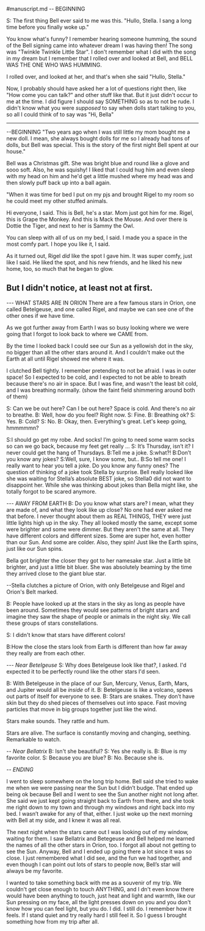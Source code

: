 #manuscript.md
-- BEGINNING

S: The first thing Bell ever said to me was this. 
"Hullo, Stella. I sang a long time before you finally woke up."

You know what's funny? I remember hearing someone humming, the sound of the Bell signing came into whatever dream I was having then! The song was "Twinkle Twinkle Little Star". I don't remember what I did with the song in my dream but I remember that I rolled over and looked at Bell, and BELL WAS THE ONE WHO WAS HUMMING.

I rolled over, and looked at her, and that's when she said "Hullo, Stella."


Now, I probably should have asked her a lot of questions right then, like "How come you can talk?" and other stuff like that. But it just didn't occur to me at the time.  I did figure I should say SOMETHING so as to not be rude. 
I didn't know what you were *supposed* to say when dolls start talking to you, so all I could think of to say was "Hi, Bella"


---
--BEGINNING
"Two years ago when I was still little my mom bought me a new doll. I mean, she always bought dolls for me so I already had tons of dolls, but Bell was special. This is the story of the first night Bell spent at our house."

Bell was a Christmas gift. She was bright blue and round like a glove and sooo soft. Also, he was squishy! I liked that I could hug him and even sleep with my head on him and he'd get a little mushed where my head was and then slowly puff back up into a ball again.

"When it was time for bed I put on my pjs and brought Rigel to my room so he could meet my other stuffed animals.

Hi everyone, I said. This is Bell, he's a star. Mom just got him for me. Rigel, this is Grape the Monkey. And this is Mack the Mouse. And over there is Dottie the Tiger, and next to her is Sammy the Owl. 

You can sleep with all of us on my bed, I  said. I made you a space in the most comfy part. I hope you like it, I said.

As it turned out, Rigel *did* like the spot I gave him. It was super comfy, just like I said. He liked the spot, and his new friends, and he liked his new home, too, so much that he began to glow. 

But I didn't notice, at least not at first.
---


--- WHAT STARS ARE IN ORION
There are a few famous stars in Orion, one called Betelgeuse, and one called Rigel, and maybe we can see one of the other ones if we have time.


As we got further away from Earth
I was so busy looking where we were going that I forgot to look back to where we CAME from.

By the time I looked back I could see our Sun as a yellowish dot in the sky, no bigger than all the other stars around it. And I couldn't make out the Earth at all until Rigel showed me where it was.

I clutched Bell tightly. I remember pretending to not be afraid. I was in outer space! So I expected to be cold, and I expected to not be able to breath because there's no air in space. But I was fine, and wasn't the least bit cold, and I was breathing normally. (show the faint field shimmering around both of them)

S: Can we be out here? Can I be out here? Space is cold. And there's no air to breathe.
B: Well, how do you feel? Right now.
S: Fine.
B: Breathing ok? 
S: Yes.
B: Cold?
S: No.
B: Okay, then. Everything's great. Let's keep going, hmmmmmn?

S:I should go get my robe. And socks! I’m going to need some warm socks so can we go back, because my feet get really ...
S: It’s Thursday, isn’t it? I never could get the hang of Thursdays.
B:Tell me a joke.
S:what?!
B:Don’t you know any jokes?
S:Well, sure, I know some, but..
B:So tell me one! I really want to hear you tell a joke. Do you know any funny ones?
The question of thinking of a joke took Stella by surprise. Bell really looked like she was waiting for Stella’s absolute BEST joke, so Stella0 did not want to disappoint her. While she was thinking about jokes than Bella might like, she totally forgot to be scared anymore.

--- AWAY FROM EARTH
B: Do you know what stars are? I mean, what they are made of, and what they look like up close?
No one had ever asked me that before. I never thought about them as REAL THINGS, THEY were just little lights high up in the sky.
They all looked mostly the same, except some were brighter and some were dimmer. But they aren't the same at all. They have different colors and different sizes. Some are super hot, even hotter than our Sun. And some are colder. Also, they spin! Just like the Earth spins, just like our Sun spins.

Bella got brighter the closer they got to her namesake star. Just a little bit brighter, and just a little bit bluer. She was absolutely beaming by the time they arrived close to the giant blue star.

--Stella clutches a picture of Orion, with only Betelgeuse and Rigel and Orion's Belt marked.

B: People have looked up at the stars in the sky as long as people have been around. 
Sometimes they would see patterns of bright stars and imagine they saw the shape of people or animals in the night sky.
We call these groups of stars constellations.

S: I didn't know that stars have different colors!

B:How the close the stars look from Earth is different than how far away they really are from each other.



--- *Near Betelgeuse*
S: Why does Betelgeuse look like that?, I asked. I'd expected it to be perfectly round like the other stars I'd seen. 

B: With Betelgeuse in the place of our Sun, Mercury, Venus, Earth, Mars, and Jupiter would all be *inside* of it. 
B: Betelgeuse is like a volcano, spews out parts of itself for everyone to see.
B: Stars are snakes.  They don’t have skin but they do shed pieces of themselves out into space.  Fast moving particles that move in big groups together just like the wind.

Stars make sounds. They rattle and hum. 

Stars are alive. The surface is constantly moving and changing, seething. Remarkable to watch. 


-- *Near Bellatrix*
B: Isn't she beautiful?
S: Yes she really is.
B: Blue is my favorite color.
S: Because you are blue?
B: No. Because she is.

-- *ENDING*

I went to sleep somewhere on the long trip home.
Bell said she tried to wake me when we were passing near the Sun but I didn’t budge. That ended up being ok because Bell and I went to see the Sun another night not long after.
She said we just kept going straight back to Earth from there, and she took me right down to my town and through my windows and right back into my bed. I wasn’t awake for any of that, either. I just woke up the next morning with Bell at my side, and I knew it was all real.

The next night when the stars came out I was looking out of my window, waiting for them. I saw Bellatrix and Betegeuse and Bell helped me learned the names of all the other stars in Orion, too. I forgot all about not getting to see the Sun. Anyway, Bell and I ended up going there a lot since it was so close.
I just remembered what I did see, and the fun we had together, and even though I can point out lots of stars to people now, Bell’s star will always be my favorite.

I wanted to take something back with me as a souvenir of my trip. We couldn't get close enough to touch ANYTHING, and I dn't even know there would have been anything to touch, just heat and light and warmth, like our Sun pressing on my face, all the light presses down on you and you don't know how you can feel light, but you do. I did. I still do. I remember how it feels. If I stand quiet and try really hard I still feel it. So I guess I brought something how from my trip after all.
